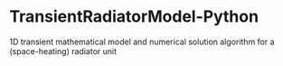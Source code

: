 # TransientRadiatorModel-Python
1D transient mathematical model and numerical solution algorithm for a (space-heating) radiator unit 
